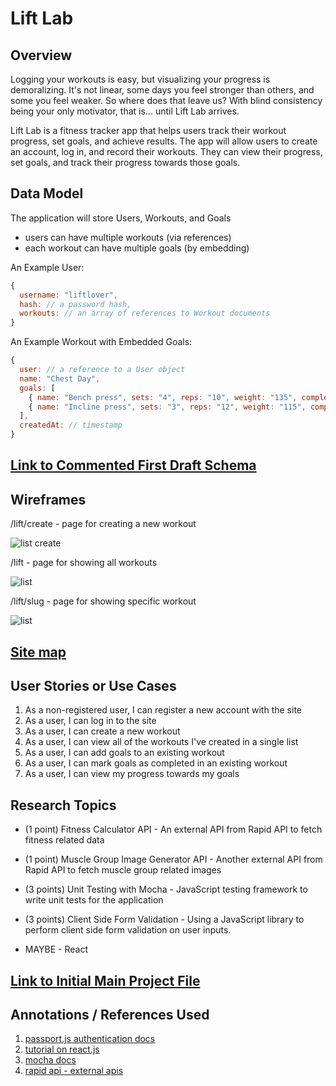 # Lift Lab


## Overview

Logging your workouts is easy, but visualizing your progress is demoralizing. It's not linear, some days you feel stronger than others, and some you feel weaker. So where does that leave us? With blind consistency being your only motivator, that is... until Lift Lab arrives.

Lift Lab is a fitness tracker app that helps users track their workout progress, set goals, and achieve results. The app will allow users to create an account, log in, and record their workouts. They can view their progress, set goals, and track their progress towards those goals.


## Data Model

The application will store Users, Workouts, and Goals

* users can have multiple workouts (via references)
* each workout can have multiple goals (by embedding)

An Example User:

```javascript
{
  username: "liftlover",
  hash: // a password hash,
  workouts: // an array of references to Workout documents
}
```

An Example Workout with Embedded Goals:

```javascript
{
  user: // a reference to a User object
  name: "Chest Day",
  goals: [
    { name: "Bench press", sets: "4", reps: "10", weight: "135", completed: true},
    { name: "Incline press", sets: "3", reps: "12", weight: "115", completed: false},
  ],
  createdAt: // timestamp
}
```


## [Link to Commented First Draft Schema](db.mjs)


## Wireframes

/lift/create - page for creating a new workout

![list create](documentation/lift-create.png)

/lift - page for showing all workouts

![list](documentation/lift.png)

/lift/slug - page for showing specific workout

![list](documentation/lift-slug.png)


## [Site map](documentation/site-map.png)


## User Stories or Use Cases

1. As a non-registered user, I can register a new account with the site
2. As a user, I can log in to the site
3. As a user, I can create a new workout
4. As a user, I can view all of the workouts I've created in a single list
5. As a user, I can add goals to an existing workout
6. As a user, I can mark goals as completed in an existing workout
7. As a user, I can view my progress towards my goals


## Research Topics

* (1 point) Fitness Calculator API - An external API from Rapid API to fetch fitness related data
* (1 point) Muscle Group Image Generator API - Another external API from Rapid API to fetch muscle group related images
* (3 points) Unit Testing with Mocha - JavaScript testing framework to write unit tests for the application
* (3 points) Client Side Form Validation - Using a JavaScript library to perform client side form validation on user inputs.

* MAYBE - React


## [Link to Initial Main Project File](app.mjs)


## Annotations / References Used

1. [passport.js authentication docs](http://passportjs.org/docs)
2. [tutorial on react.js](https://react.dev/learn/tutorial-tic-tac-toe)
3. [mocha docs](https://mochajs.org/api/mocha.js.html)
4. [rapid api - external apis](https://rapidapi.com/search/fitness)
